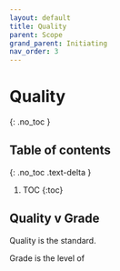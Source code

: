 ```yaml
---
layout: default
title: Quality
parent: Scope
grand_parent: Initiating
nav_order: 3
---
```


# Quality
{: .no_toc }

## Table of contents
{: .no_toc .text-delta }

1. TOC
{:toc}

## Quality v Grade
Quality is the standard.

Grade is the level of
